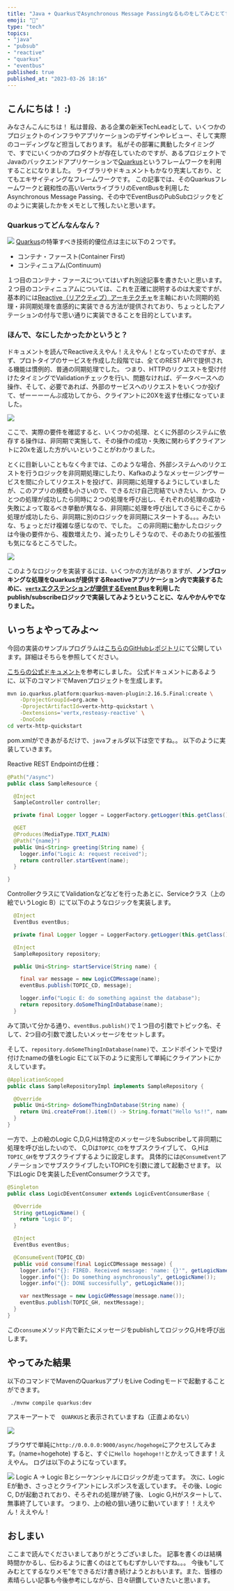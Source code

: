 ```yaml
---
title: "Java + QuarkusでAsynchronous Message Passingなるものをしてみむとてするなり"
emoji: "🐰"
type: "tech"
topics:
- "java"
- "pubsub"
- "reactive"
- "quarkus"
- "eventbus"
published: true
published_at: "2023-03-26 18:16"
---
```


## こんにちは！ :)

みなさんこんにちは！
私は普段、ある企業の新米TechLeadとして、いくつかのプロジェクトのインフラやアプリケーションのデザインやレビュー、そして実際のコーディングなど担当しております。
私がその部署に異動したタイミングで、すでにいくつかのプロダクトが存在していたのですが、あるプロジェクトでJavaのバックエンドアプリケーションで[Quarkus](https://quarkus.io/)というフレームワークを利用することになりました。
ライブラリやドキュメントもかなり充実しており、とてもエキサイティングなフレームワークです。
この記事では、そのQuarkusフレームワークと親和性の高いVertxライブラリのEventBusを利用したAsynchronous Message Passing、その中でEventBusのPubSubロジックをどのように実装したかをメモとして残したいと思います。

### Quarkusってどんなんなん？

![](https://storage.googleapis.com/zenn-user-upload/25ebd54609a5-20230326.png)
[Quarkus](https://quarkus.io/)の特筆すべき技術的優位点は主に以下の２つです。
- コンテナ・ファースト(Container First)
- コンティニュアム(Continuum)

１つ目のコンテナ・ファースについてはいずれ別途記事を書きたいと思います。
２つ目のコンティニュアムについては、これを正確に説明するのは大変ですが、基本的には[Reactive（リアクティブ）アーキテクチャ](https://quarkus.io/guides/quarkus-reactive-architecture)を主軸においた同期的処理・非同期処理を直感的に実装できる方法が提供されており、ちょっとしたアノテーションの付与で思い通りに実装できることを目的としています。

### ほんで、なにしたかったかというと？

ドキュメントを読んでReactiveええやん！ええやん！となっていたのですが、まず、プロトタイプのサービスを作成した段階では、全てのREST APIで提供される機能は慣例的、普通の同期処理でした。
つまり、HTTPのリクエストを受け付けたタイミングでValidationチェックを行い、問題なければ、データベースへの操作、そして、必要であれば、外部のサービスへのリクエストをいくつか投げて、ぜーーーーんぶ成功してから、クライアントに20Xを返す仕様になっていました。

![](https://storage.googleapis.com/zenn-user-upload/a5c10a9e97fd-20230326.png)



ここで、実際の要件を確認すると、いくつかの処理、とくに外部のシステムに依存する操作は、非同期で実施して、その操作の成功・失敗に関わらずクライアントに20xを返した方がいいということがわかりました。

とくに目新しいこともなく今までは、このような場合、外部システムへのリクエストを行うロジックを非同期処理にしたり、Kafkaのようなメッセージングサービスを間に介してリクエストを投げて、非同期に処理するようにしていましたが、このアプリの規模も小さいので、できるだけ自己完結でいきたい、かつ、ひとつの処理が成功したら同時に２つの処理を呼び出し、それぞれの処理の成功・失敗によって取るべき挙動が異なる、非同期に処理を呼び出してさらにそこから処理が成功したら、非同期に別のロジックを非同期にスタートする。。。みたいな、ちょっとだけ複雑な感じなので、でした。
この非同期に動かしたロジックは今後の要件から、複数増えたり、減ったりしそうなので、そのあたりの拡張性も気になるところでした。

![](https://storage.googleapis.com/zenn-user-upload/495349cf510f-20230326.png)

このようなロジックを実装するには、いくつかの方法がありますが、**ノンブロッキングな処理をQuarkusが提供するReactiveアプリケーション内で実装するために、[`vertx`エクステンションが提供するEvent Bus](https://vertx.io/docs/apidocs/io/vertx/core/eventbus/EventBus.html)を利用したpublish/subscribeロジックで実装してみようということに、なんやかんやでなりました。**

## いっちょやってみよ〜

今回の実装のサンプルプログラムは[こちらのGitHubレポジトリ](https://github.com/shoru-sssssaaaaaa/sample-eventbus-pubsub)にて公開しています。詳細はそちらを参照してください。

[こちらの公式ドキュメント](https://quarkus.io/guides/reactive-event-bus)を参考にしました。
公式ドキュメントにあるように、以下のコマンドでMavenプロジェクトを生成します。

```bash
mvn io.quarkus.platform:quarkus-maven-plugin:2.16.5.Final:create \
    -DprojectGroupId=org.acme \
    -DprojectArtifactId=vertx-http-quickstart \
    -Dextensions='vertx,resteasy-reactive' \
    -DnoCode
cd vertx-http-quickstart
```
pom.xmlができあがるだけで、`java`フォルダ以下は空ですね。。
以下のように実装していきます。

Reactive REST Endpointの仕様：
```java
@Path("/async")
public class SampleResource {

  @Inject
  SampleController controller;

  private final Logger logger = LoggerFactory.getLogger(this.getClass());

  @GET
  @Produces(MediaType.TEXT_PLAIN)
  @Path("{name}")
  public Uni<String> greeting(String name) {
    logger.info("Logic A: request received");
    return controller.startEvent(name);
  }

}
```
ControllerクラスにてValidationなどなどを行ったあとに、Serviceクラス（上の絵でいうLogic B）にて以下のようなロジックを実装します。

```java
  @Inject
  EventBus eventBus;

  private final Logger logger = LoggerFactory.getLogger(this.getClass());

  @Inject
  SampleRepository repository;

  public Uni<String> startService(String name) {

    final var message = new LogicCDMessage(name);
    eventBus.publish(TOPIC_CD, message);

    logger.info("Logic E: do something against the database");
    return repository.doSomeThingInDatabase(name);
  }
```
みて頂いて分かる通り、`eventBus.publish()`で１つ目の引数でトピック名、そして、2つ目の引数で渡したいメッセージをセットします。

そして、`repository.doSomeThingInDatabase(name)`で、エンドポイントで受け付けたnameの値をLogic Eにて以下のように変形して単純にクライアントにかえしています。

```java
@ApplicationScoped
public class SampleRepositoryImpl implements SampleRepository {

  @Override
  public Uni<String> doSomeThingInDatabase(String name) {
    return Uni.createFrom().item(() -> String.format("Hello %s!!", name));
  }
}
```

一方で、上の絵のLogic C,D,G,Hは特定のメッセージをSubscribeして非同期に処理を呼び出したいので、
C,Dは`TOPIC_CD`をサブスクライブして、
G,Hは`TOPIC_GH`をサブスクライブするように設定します。
具体的には`@ConsumeEvent`アノテーションでサブスクライブしたいTOPICを引数に渡して起動させます。
以下はLogic Dを実装したEventConsumerクラスです。

```java
@Singleton
public class LogicDEventConsumer extends LogicEventConsumerBase {

  @Override
  String getLogicName() {
    return "Logic D";
  }

  @Inject
  EventBus eventBus;

  @ConsumeEvent(TOPIC_CD)
  public void consume(final LogicCDMessage message) {
    logger.info("{}: FIRED. Received message: 'name: {}'", getLogicName(), message.name());
    logger.info("{}: Do something asynchronously", getLogicName());
    logger.info("{}: DONE successfully", getLogicName());

    var nextMessage = new LogicGHMessage(message.name());
    eventBus.publish(TOPIC_GH, nextMessage);
  }
}
```
この`consume`メソッド内で新たにメッセージをpublishしてロジックG,Hを呼び出します。

## やってみた結果

以下のコマンドでMavenのQuarkusアプリをLive Codingモードで起動することができます。
```
 ./mvnw compile quarkus:dev
```
アスキーアートで　`QUARKUS`と表示されていますね（正直よめない）

![](https://storage.googleapis.com/zenn-user-upload/20b7a7c5257a-20230326.png)

ブラウザで単純に`http://0.0.0.0:9000/async/hogehoge`にアクセスしてみます。(name=hogehote)
すると、すぐに`Hello hogehoge!!`とかえってきます！ええやん。
ログは以下のようになっています。

![](https://storage.googleapis.com/zenn-user-upload/0fa1e79cd03c-20230326.png)
Logic A -> Logic Bとシーケンシャルにロジックが走ってます。
次に、Logic Eが動き、さっさとクライアントにレスポンスを返しています。
その後、Logic C, Dが起動されており、そろぞれの処理が終了後、
Logic G,Hがスタートして、無事終了しています。
つまり、上の絵の狙い通りに動いています！！ええやん！ええやん！

## おしまい

ここまで読んでくださいましてありがとうございました。
記事を書くのは結構時間かかるし、伝わるように書くのはとてもむずかしいですね。。。
今後も"してみむとてするなりメモ"をできるだけ書き続けようとおもいます。また、皆様の素晴らしい記事も今後参考にしながら、日々研鑽していきたいと思います。
